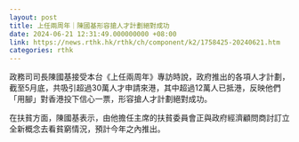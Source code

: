 ```yaml
---
layout: post
title: 上任兩周年｜陳國基形容搶人才計劃絕對成功
date: 2024-06-21 12:31:49.000000000 +08:00
link: https://news.rthk.hk/rthk/ch/component/k2/1758425-20240621.htm
categories: rthk
---
```


政務司司長陳國基接受本台《上任兩周年》專訪時說，政府推出的各項人才計劃，截至5月底，共吸引超過30萬人才申請來港，其中超過12萬人已抵港，反映他們「用腳」對香港投下信心一票，形容搶人才計劃絕對成功。

在扶貧方面，陳國基表示，由他擔任主席的扶貧委員會正與政府經濟顧問商討訂立全新概念去看貧窮情況，預計今年之內推出。
